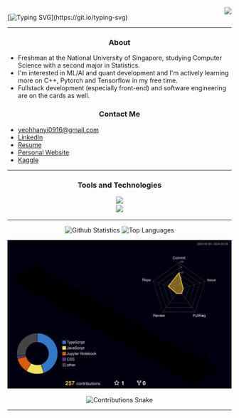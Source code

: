 <img align="right" src="https://visitor-badge.laobi.icu/badge?page_id=yhanyi.yhanyi" />

[![Typing SVG](https://readme-typing-svg.demolab.com?font=JetBrains+Mono&size=30&duration=2500&pause=1000&vCenter=true&random=false&width=435&lines=Hello!+%F0%9F%91%8B;I'm+Yeoh+Han+Yi.)](https://git.io/typing-svg)

<hr/>

<h3 align="center">About</h3>

- Freshman at the National University of Singapore, studying Computer Science with a second major in Statistics.
- I'm interested in ML/AI and quant development and I'm actively learning more on C++, Pytorch and Tensorflow in my free time.
- Fullstack development (especially front-end) and software engineering are on the cards as well.

<h3 align="center">Contact Me</h3>

- yeohhanyi0916@gmail.com
- [LinkedIn](https://www.linkedin.com/in/yeoh-han-yi)
- [Resume](https://github.com/yhanyi/yhanyi/blob/main/Resume.pdf)
- [Personal Website](https://yeohhanyi.vercel.app)
- [Kaggle](https://www.kaggle.com/yeohhanyi)

<hr/>

<h3 align="center">Tools and Technologies</h3>

<div align="center">
    <a href="https://skillicons.dev">
        <img src="https://skillicons.dev/icons?i=python,cpp,pytorch,tensorflow,java,c,r,rust,golang"><br>
        <img src="https://skillicons.dev/icons?i=html,css,javascript,typescript,react,nextjs,tailwind,threejs,latex">
    </a>
</div>

<hr/>

<div align="center">
    <img height=160 src="https://yeohhanyi-github-readme-stats.vercel.app/api?username=yhanyi&show_icons=true&theme=tokyonight&border_radius=10" alt="Github Statistics" />
    <img height=160 src="https://yeohhanyi-github-readme-stats.vercel.app/api/top-langs/?username=yhanyi&hide=jupyter%20notebook&layout=compact&langs_count=10&theme=tokyonight&border_radius=10&size_weight=0.5&count_weight=0.5&" alt="Top Languages" />
</div>

![](./profile-3d-contrib/profile-night-rainbow.svg)

<div align="center">
    <img alt="Contributions Snake" src="https://raw.githubusercontent.com/yhanyi/yhanyi/output/github-contribution-grid-snake.svg" />
</div>

<hr/>
